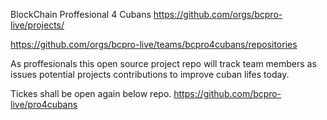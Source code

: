 BlockChain Proffesional 4 Cubans https://github.com/orgs/bcpro-live/projects/

https://github.com/orgs/bcpro-live/teams/bcpro4cubans/repositories

As proffesionals this open source project repo will track team members as issues potential projects contributions to improve cuban lifes today.

Tickes shall be open again below repo. https://github.com/bcpro-live/pro4cubans
